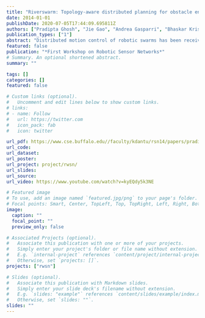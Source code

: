 ```yaml
---
title: "Riverswarm: Topology-aware distributed planning for obstacle encirclement in connected robotic swarms"
date: 2014-01-01
publishDate: 2020-07-05T17:44:09.695811Z
authors: ["Pradipta Ghosh", "Jie Gao", "Andrea Gasparri", "Bhaskar Krishnamachari"]
publication_types: ["1"]
abstract: "Distributed motion control of robotic swarms has been receiving increased attention due to their potential for application in many domains including emergency response and remote sensing and exploration. A challenging aspect of motion control for swarms is enabling them to move past large obstacles without losing global connectivity. In this paper we present a novel motion primitive for swarms of robots which allows them to flow past large obstacles while remaining connected. This technique relies on a key result from differential geometry, the GaussBonnet theorem, which allows tracking and counting the number of holes in a given triangulated graph in a distributed manner"
featured: false
publication: "*First Workshop on Robotic Sensor Networks*"
# Summary. An optional shortened abstract.
summary: ""

tags: []
categories: []
featured: false

# Custom links (optional).
#   Uncomment and edit lines below to show custom links.
# links:
# - name: Follow
#   url: https://twitter.com
#   icon_pack: fab
#   icon: twitter

url_pdf: https://www.cse.buffalo.edu//faculty/kdantu/rsn14/papers/pradipta.pdf
url_code:
url_dataset:
url_poster:
url_project: project/rwsn/
url_slides:
url_source:
url_video: https://www.youtube.com/watch?v=kyEQdy5k3NE

# Featured image
# To use, add an image named `featured.jpg/png` to your page's folder. 
# Focal points: Smart, Center, TopLeft, Top, TopRight, Left, Right, BottomLeft, Bottom, BottomRight.
image:
  caption: ""
  focal_point: ""
  preview_only: false

# Associated Projects (optional).
#   Associate this publication with one or more of your projects.
#   Simply enter your project's folder or file name without extension.
#   E.g. `internal-project` references `content/project/internal-project/index.md`.
#   Otherwise, set `projects: []`.
projects: ["rwsn"]

# Slides (optional).
#   Associate this publication with Markdown slides.
#   Simply enter your slide deck's filename without extension.
#   E.g. `slides: "example"` references `content/slides/example/index.md`.
#   Otherwise, set `slides: ""`.
slides: ""
---
```


